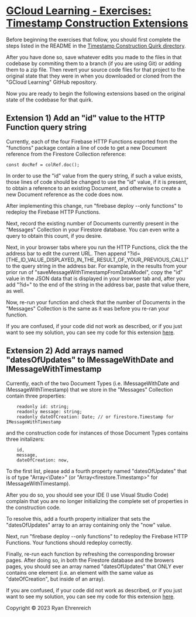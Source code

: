 # [GCloud Learning - Exercises: Timestamp Construction Extensions](https://github.com/rehrenreich/gcloud-learning/tree/main/exercises/timestamp_construction_extensions)

Before beginning the exercises that follow, you should first complete the steps listed in the README in the [Timestamp Construction Quirk directory](https://github.com/rehrenreich/gcloud-learning/tree/main/quirks/timestamp_construction).

After you have done so, save whatever edits you made to the files in that codebase by commiting them to a branch (if you are using Git) or adding them to a zip file. Then revert your source code files for that project to the original state that they were in when you downloaded or cloned from the "GCloud Learning" GitHub repository.

Now you are ready to begin the following extensions based on the original state of the codebase for that quirk.

## Extension 1) Add an "id" value to the HTTP Function query string

Currently, each of the four Firebase HTTP Functions exported from the "functions" package contain a line of code to get a new Document reference from the Firestore Collection reference:

```
const docRef = colRef.doc();
```

In order to use the "id" value from the query string, if such a value exists, those lines of code should be changed to use the "id" value, if it is present, to obtain a reference to an existing Document, and otherwise to create a new Document reference as the code does now.

After implementing this change, run "firebase deploy --only functions" to redeploy the Firebase HTTP Functions.

Next, record the existing number of Documents currently present in the "Messages" Collection in your Firestore database. You can even write a query to obtain this count, if you desire.

Next, in your browser tabs where you run the HTTP Functions, click the the address bar to edit the current URL. Then append "?id=[THE_ID_VALUE_DISPLAYED_IN_THE_RESULT_OF_YOUR_PREVIOUS_CALL]" to the query string in the address bar. For example, in the results from your prior run of "saveMessageWithTimestampFromDataModel", copy the "id" value in the JSON data that is displayed in your browser tab and, after you add "?id=" to the end of the string in the address bar, paste that value there, as well.

Now, re-run your function and check that the number of Documents in the "Messages" Collection is the same as it was before you re-ran your function.

If you are confused, if your code did not work as described, or if you just want to see my solution, you can see my code for this extension [here](https://github.com/rehrenreich/gcloud-learning/tree/main/exercises/timestamp_construction_extensions/extension_01).

## Extension 2) Add arrays named "datesOfUpdates" to IMessageWithDate and IMessageWithTimestamp

Currently, each of the two Document Types (i.e. IMessageWithDate and IMessageWithTimestamp) that we store in the "Messages" Collection contain three properties:

```
    readonly id: string;
    readonly message: string;
    readonly dateOfCreation: Date; // or firestore.Timestamp for IMessageWithTimestamp
```

and the construction code for instances of those Document Types contains three initalizers:

```
    id,
    message,
    dateOfCreation: now,
```

To the first list, please add a fourth property named "datesOfUpdates" that is of type "Array<\Date>" (or "Array<firestore.Timestamp>" for IMessageWithTimestamp).

After you do so, you should see your IDE (I use Visual Studio Code) complain that you are no longer initializing the complete set of properties in the construction code.

To resolve this, add a fourth property initializer that sets the "datesOfUpdates" array to an array containing only the "now" value.

Next, run "firebase deploy --only functions" to redeploy the Firebase HTTP Functions. Your functions should redeploy correctly.

Finally, re-run each function by refreshing the corresponding browser pages. After doing so, in both the Firestore database and the browers pages, you should see an array named "datesOfUpdates" that ONLY ever contains one element (i.e. an element with the same value as "dateOfCreation", but inside of an array).

If you are confused, if your code did not work as described, or if you just want to see my solution, you can see my code for this extension [here](https://github.com/rehrenreich/gcloud-learning/tree/main/exercises/timestamp_construction_extensions/extension_02).

Copyright © 2023 Ryan Ehrenreich